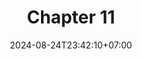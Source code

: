 ---
weight: 2100
title: "Chapter 11"
description: ""
icon: "article"
date: "2024-08-24T23:42:10+07:00"
lastmod: "2024-08-24T23:42:10+07:00"
draft: false
toc: true
---